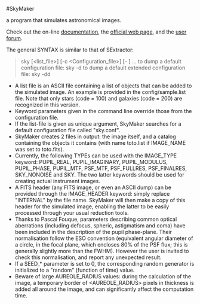 #SkyMaker

a program that simulates astronomical images.

Check out the on-line [documentation], the [official web page], and the [user forum].

[documentation]: http://skymaker.readthedocs.org
[official web page]: http://astromatic.net/software/skymaker
[user forum]: http://astromatic.net/forum/forumdisplay.php?fid=19

The general SYNTAX is similar to that of SExtractor:

> sky [<list_file>] [-c <Configuration_file>] [-<keyword> <value>] ...
> to dump a default configuration file: sky -d 
> to dump a default extended configuration file: sky -dd 

- A list file is an ASCII file containing a list of objects that can be added to
  the simulated image. An example is provided in the config/sample.list file.
  Note that   only stars (code = 100) and galaxies (code = 200) are recognized
  in this version.
- Keyword parameters given in the command line override those from the
  configuration file.
- If the list-file is given as unique argument, SkyMaker searches for a
  default configuration file called "sky.conf".
- SkyMaker creates 2 files in output: the image itself, and a catalog containing
  the objects it contains (with name toto.list if IMAGE_NAME was set to
  toto.fits).
- Currently, the following TYPEs can be used with the IMAGE_TYPE keyword:
  PUPIL_REAL, PUPIL_IMAGINARY, PUPIL_MODULUS, PUPIL_PHASE, PUPIL_MTF,
  PSF_MTF, PSF_FULLRES, PSF_FINALRES, SKY_NONOISE and SKY. The two latter
  keywords should be used for creating actual instrument images.
- A FITS header (any FITS image, or even an ASCII dump) can be provided through
  the IMAGE_HEADER keyword: simply replace "INTERNAL" by the file name. SkyMaker
  will then make a copy of this header for the simulated image, enabling the
  latter to be easily processed through your usual reduction tools.
- Thanks to Pascal Fouque, parameters describing common optical
  aberrations (including defocus, spheric, astigmatism and coma) have been
  included in the description of the pupil phase-plane. Their normalisation
  follow the ESO convention (equivalent angular diameter of a circle, in the
  focal plane, which encloses 80% of the PSF flux; this is generally slightly
  more than the FWHM). However the user is invited to check this normalisation,
  and report any unexpected result.
- If a SEED_* parameter is set to 0, the corresponding random generator is
  initialized to a "random" (function of time) value.
- Beware of large AUREOLE_RADIUS values: during the calculation of the image,
  a temporary border of <AUREOLE_RADIUS> pixels in thickness is added all
  around the image, and can significantly affect the computation time.
